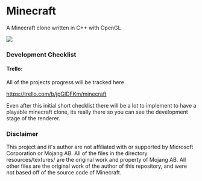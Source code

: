 # Minecraft 

A Minecraft clone written in C++ with OpenGL

![](https://i.imgur.com/UBiisxS.jpg)

### Development Checklist

#### Trello:

All of the projects progress will be tracked here

https://trello.com/b/jpGIDFKm/minecraft

Even after this initial short checklist there will be a lot to implement to have a playable minecraft clone, its really there so you can see the development stage of the renderer.

### Disclaimer 

This project and it's author are not affiliated with or supported by Microsoft Corporation or Mojang AB. All of the files in the directory resources/textures/ are the original work and property of Mojang AB. All other files are the original work of the author of this repository, and were not based off of the source code of Minecraft.
